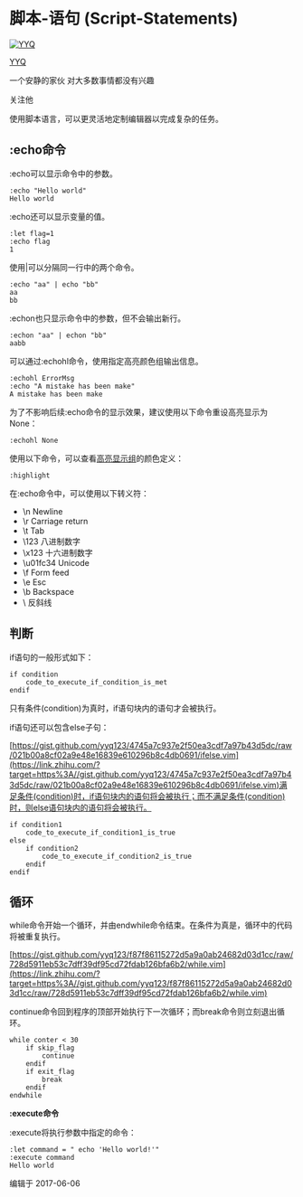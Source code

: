 # 脚本-语句 (Script-Statements)

[![YYQ](https://pic2.zhimg.com/v2-c4432de041354a82800b86e53483c9c7_xs.jpg?source=172ae18b)](https://www.zhihu.com/people/anthony.yuan)

[YYQ](https://www.zhihu.com/people/anthony.yuan)

一个安静的家伙 对大多数事情都没有兴趣

关注他

使用脚本语言，可以更灵活地定制编辑器以完成复杂的任务。

## **:echo命令**

:echo可以显示命令中的参数。

```vim
:echo "Hello world"
Hello world
```

:echo还可以显示变量的值。

```vim
:let flag=1
:echo flag
1
```

使用|可以分隔同一行中的两个命令。

```vim
:echo "aa" | echo "bb"
aa
bb
```

:echon也只显示命令中的参数，但不会输出新行。

```vim
:echon "aa" | echon "bb"
aabb
```

可以通过:echohl命令，使用指定高亮颜色组输出信息。

```text
:echohl ErrorMsg
:echo "A mistake has been make"
A mistake has been make
```

为了不影响后续:echo命令的显示效果，建议使用以下命令重设高亮显示为None：

```vim
:echohl None
```

使用以下命令，可以查看[高亮显示组](https://link.zhihu.com/?target=http%3A//bit.ly/vim-syntaxHL)的颜色定义：

```vim
:highlight
```

在:echo命令中，可以使用以下转义符：

- \n Newline
- \r Carriage return
- \t Tab
- \123 八进制数字
- \x123 十六进制数字
- \u01fc34 Unicode
- \f Form feed
- \e Esc
- \b Backspace
- \\ 反斜线

## **判断**

if语句的一般形式如下：



```vim
if condition
	code_to_execute_if_condition_is_met
endif
```

只有条件(condition)为真时，if语句块内的语句才会被执行。

if语句还可以包含else子句：


[https://gist.github.com/yyq123/4745a7c937e2f50ea3cdf7a97b43d5dc/raw/021b00a8cf02a9e48e16839e610296b8c4db0691/ifelse.vim](https://link.zhihu.com/?target=https%3A//gist.github.com/yyq123/4745a7c937e2f50ea3cdf7a97b43d5dc/raw/021b00a8cf02a9e48e16839e610296b8c4db0691/ifelse.vim)满足条件(condition)时，if语句块内的语句将会被执行；而不满足条件(condition)时，则else语句块内的语句将会被执行。

```vim
if condition1
	code_to_execute_if_condition1_is_true
else
	if condition2
		code_to_execute_if_condition2_is_true
	endif
endif
```

## **循环**

while命令开始一个循环，并由endwhile命令结束。在条件为真是，循环中的代码将被重复执行。


[https://gist.github.com/yyq123/f87f86115272d5a9a0ab24682d03d1cc/raw/728d5911eb53c7dff39df95cd72fdab126bfa6b2/while.vim](https://link.zhihu.com/?target=https%3A//gist.github.com/yyq123/f87f86115272d5a9a0ab24682d03d1cc/raw/728d5911eb53c7dff39df95cd72fdab126bfa6b2/while.vim)

continue命令回到程序的顶部开始执行下一次循环；而break命令则立刻退出循环。



```vim
while conter < 30
	if skip_flag
		continue
	endif
	if exit_flag
		break
	endif
endwhile
```

**:execute命令**

:execute将执行参数中指定的命令：

```vim
:let command = " echo 'Hello world!'"
:execute command
Hello world
```

编辑于 2017-06-06